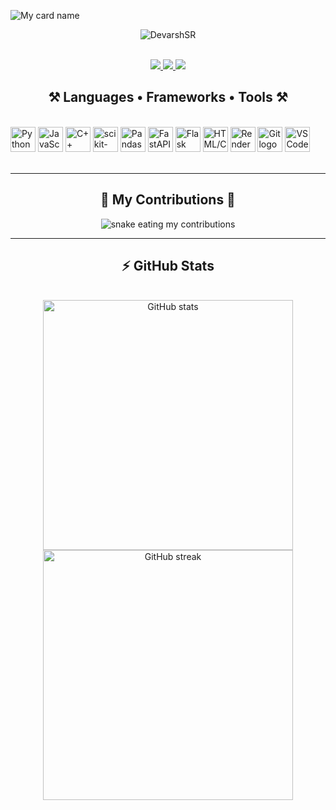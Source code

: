 ![My card name](https://cardivo.vercel.app/api?name=Devarsh%20S%20R&description=Hi,%20Welcome%20To%20My%20Profile&image=https://avatars.githubusercontent.com/u/162615570?s=400&u=ff1c4518e03ab41cedcc02cef57d365e54aef8f9&v=4&backgroundColor=%23e4f2f6&instagram=d.ev.ar.sh&github=DevarshSR)

<p align="center">
  <img src="https://komarev.com/ghpvc/?username=DevarshSR&label=Visitors%20count&color=10d9c3&style=plastic" alt="DevarshSR" />
</p>

<br/>

<div align="center">
  <a href="mailto:devarsh.sr.official@gmail.com">
    <img src="https://img.shields.io/badge/Gmail-333333?style=for-the-badge&logo=gmail&logoColor=red" />
  </a>
  <a href="https://wa.me/919496522406" target="_blank">
    <img src="https://img.shields.io/badge/whatsapp-008000?style=for-the-badge&logo=whatsapp&logoColor=white" />
  </a>
  <a href="https://www.instagram.com/d.ev.ar.sh?igsh=MTdodmV3aXdpbWp3cw%3D%3D&utm_source=qr" target="_blank">
    <img src="https://img.shields.io/badge/instagram-E1306C?style=for-the-badge&logo=instagram&logoColor=white" />
  </a>
</div>

<h2 align="center">⚒️ Languages • Frameworks • Tools ⚒️</h2>
<br/>
<div align="left">
  <!-- Programming Languages -->
  <img src="https://skillicons.dev/icons?i=python" height="40" alt="Python logo" />
  <img src="https://skillicons.dev/icons?i=javascript" height="40" alt="JavaScript logo" />
  <img src="https://skillicons.dev/icons?i=cpp" height="40" alt="C++ logo" />

  <!-- ML / Data Tools -->
  <img src="https://skillicons.dev/icons?i=scikitlearn" height="40" alt="scikit-learn logo" />
  <img src="https://skillicons.dev/icons?i=pandas" height="40" alt="Pandas logo" />
  <img src="https://skillicons.dev/icons?i=fastapi" height="40" alt="FastAPI logo" />

  <!-- Web / Deployment -->
  <img src="https://skillicons.dev/icons?i=flask" height="40" alt="Flask logo" />
  <img src="https://skillicons.dev/icons?i=html,css,bootstrap" height="40" alt="HTML/CSS/Bootstrap logo" />
  <img src="https://skillicons.dev/icons?i=render" height="40" alt="Render logo" />

  <!-- DevOps & Tools -->
  <img src="https://skillicons.dev/icons?i=git" height="40" alt="Git logo" />
  <img src="https://skillicons.dev/icons?i=vscode" height="40" alt="VSCode logo" />
</div>

<br/>
<hr/>

<div align="center">
  <h2>🐍 My Contributions 🐍</h2>
  <img alt="snake eating my contributions" src="https://raw.githubusercontent.com/DevarshSR/DevarshSR/output/github-contribution-grid-snake.svg" />
</div>

<hr/>

<h2 align="center">⚡ GitHub Stats</h2>
<br/>
<div align="center">
  <img width="400" src="https://github-readme-stats.vercel.app/api?username=DevarshSR&show_icons=true&theme=radical&count_private=true" alt="GitHub stats" />
  <img width="400" src="https://github-readme-streak-stats.herokuapp.com/?user=DevarshSR&theme=radical&count_private=true" alt="GitHub streak" />
</div>
